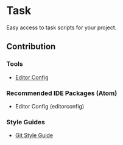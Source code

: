 
# Task

Easy access to task scripts for your project.

## Contribution

### Tools

- [Editor Config](https://editorconfig.org/)

### Recommended IDE Packages (Atom)

- Editor Config (editorconfig)

### Style Guides

- [Git Style Guide](https://github.com/agis-/git-style-guide)
